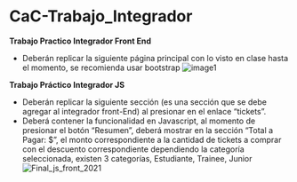 # CaC-Trabajo_Integrador

**Trabajo Practico Integrador Front End**

- Deberán replicar la siguiente página principal con lo visto en clase hasta el momento, se recomienda usar bootstrap
![image1](https://user-images.githubusercontent.com/104176535/199099598-81164af6-a90a-47a5-ab98-474e3546b070.jpeg)

**Trabajo Práctico Integrador JS**

- Deberán replicar la siguiente sección (es una sección que se debe agregar al integrador front-End) al presionar en el enlace “tickets”.
- Deberá contener la funcionalidad en Javascript, al momento de presionar el botón “Resumen”, deberá mostrar en la sección “Total a Pagar: $”, el monto correspondiente a la cantidad de tickets a comprar con el descuento correspondiente dependiendo la categoría seleccionada, existen 3 categorías, Estudiante, Trainee, Junior
![Final_js_front_2021](https://user-images.githubusercontent.com/104176535/199098247-aa5050d1-ea11-4f3f-9b2c-df9515fffab6.png)
